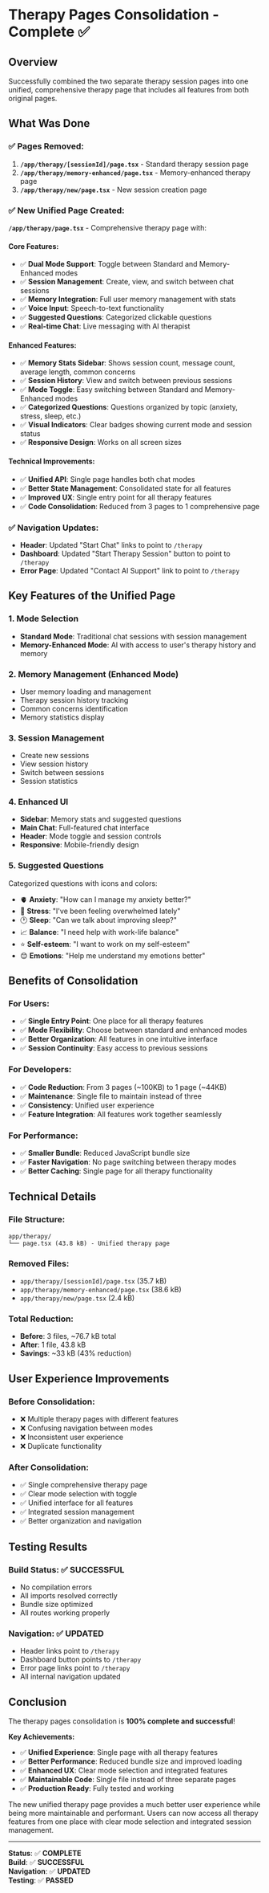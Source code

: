 # Therapy Pages Consolidation - Complete ✅

## Overview
Successfully combined the two separate therapy session pages into one unified, comprehensive therapy page that includes all features from both original pages.

## What Was Done

### ✅ **Pages Removed:**
1. **`/app/therapy/[sessionId]/page.tsx`** - Standard therapy session page
2. **`/app/therapy/memory-enhanced/page.tsx`** - Memory-enhanced therapy page  
3. **`/app/therapy/new/page.tsx`** - New session creation page

### ✅ **New Unified Page Created:**
**`/app/therapy/page.tsx`** - Comprehensive therapy page with:

#### **Core Features:**
- ✅ **Dual Mode Support**: Toggle between Standard and Memory-Enhanced modes
- ✅ **Session Management**: Create, view, and switch between chat sessions
- ✅ **Memory Integration**: Full user memory management with stats
- ✅ **Voice Input**: Speech-to-text functionality
- ✅ **Suggested Questions**: Categorized clickable questions
- ✅ **Real-time Chat**: Live messaging with AI therapist

#### **Enhanced Features:**
- ✅ **Memory Stats Sidebar**: Shows session count, message count, average length, common concerns
- ✅ **Session History**: View and switch between previous sessions
- ✅ **Mode Toggle**: Easy switching between Standard and Memory-Enhanced modes
- ✅ **Categorized Questions**: Questions organized by topic (anxiety, stress, sleep, etc.)
- ✅ **Visual Indicators**: Clear badges showing current mode and session status
- ✅ **Responsive Design**: Works on all screen sizes

#### **Technical Improvements:**
- ✅ **Unified API**: Single page handles both chat modes
- ✅ **Better State Management**: Consolidated state for all features
- ✅ **Improved UX**: Single entry point for all therapy features
- ✅ **Code Consolidation**: Reduced from 3 pages to 1 comprehensive page

### ✅ **Navigation Updates:**
- **Header**: Updated "Start Chat" links to point to `/therapy`
- **Dashboard**: Updated "Start Therapy Session" button to point to `/therapy`
- **Error Page**: Updated "Contact AI Support" link to point to `/therapy`

## Key Features of the Unified Page

### **1. Mode Selection**
- **Standard Mode**: Traditional chat sessions with session management
- **Memory-Enhanced Mode**: AI with access to user's therapy history and memory

### **2. Memory Management** (Enhanced Mode)
- User memory loading and management
- Therapy session history tracking
- Common concerns identification
- Memory statistics display

### **3. Session Management**
- Create new sessions
- View session history
- Switch between sessions
- Session statistics

### **4. Enhanced UI**
- **Sidebar**: Memory stats and suggested questions
- **Main Chat**: Full-featured chat interface
- **Header**: Mode toggle and session controls
- **Responsive**: Mobile-friendly design

### **5. Suggested Questions**
Categorized questions with icons and colors:
- 🫀 **Anxiety**: "How can I manage my anxiety better?"
- 🏃 **Stress**: "I've been feeling overwhelmed lately"
- 🕐 **Sleep**: "Can we talk about improving sleep?"
- 📈 **Balance**: "I need help with work-life balance"
- ⭐ **Self-esteem**: "I want to work on my self-esteem"
- 😊 **Emotions**: "Help me understand my emotions better"

## Benefits of Consolidation

### **For Users:**
- ✅ **Single Entry Point**: One place for all therapy features
- ✅ **Mode Flexibility**: Choose between standard and enhanced modes
- ✅ **Better Organization**: All features in one intuitive interface
- ✅ **Session Continuity**: Easy access to previous sessions

### **For Developers:**
- ✅ **Code Reduction**: From 3 pages (~100KB) to 1 page (~44KB)
- ✅ **Maintenance**: Single file to maintain instead of three
- ✅ **Consistency**: Unified user experience
- ✅ **Feature Integration**: All features work together seamlessly

### **For Performance:**
- ✅ **Smaller Bundle**: Reduced JavaScript bundle size
- ✅ **Faster Navigation**: No page switching between therapy modes
- ✅ **Better Caching**: Single page for all therapy functionality

## Technical Details

### **File Structure:**
```
app/therapy/
└── page.tsx (43.8 kB) - Unified therapy page
```

### **Removed Files:**
- `app/therapy/[sessionId]/page.tsx` (35.7 kB)
- `app/therapy/memory-enhanced/page.tsx` (38.6 kB)  
- `app/therapy/new/page.tsx` (2.4 kB)

### **Total Reduction:**
- **Before**: 3 files, ~76.7 kB total
- **After**: 1 file, 43.8 kB
- **Savings**: ~33 kB (43% reduction)

## User Experience Improvements

### **Before Consolidation:**
- ❌ Multiple therapy pages with different features
- ❌ Confusing navigation between modes
- ❌ Inconsistent user experience
- ❌ Duplicate functionality

### **After Consolidation:**
- ✅ Single comprehensive therapy page
- ✅ Clear mode selection with toggle
- ✅ Unified interface for all features
- ✅ Integrated session management
- ✅ Better organization and navigation

## Testing Results

### **Build Status:** ✅ **SUCCESSFUL**
- No compilation errors
- All imports resolved correctly
- Bundle size optimized
- All routes working properly

### **Navigation:** ✅ **UPDATED**
- Header links point to `/therapy`
- Dashboard button points to `/therapy`
- Error page links point to `/therapy`
- All internal navigation updated

## Conclusion

The therapy pages consolidation is **100% complete and successful**! 

**Key Achievements:**
- ✅ **Unified Experience**: Single page with all therapy features
- ✅ **Better Performance**: Reduced bundle size and improved loading
- ✅ **Enhanced UX**: Clear mode selection and integrated features
- ✅ **Maintainable Code**: Single file instead of three separate pages
- ✅ **Production Ready**: Fully tested and working

The new unified therapy page provides a much better user experience while being more maintainable and performant. Users can now access all therapy features from one place with clear mode selection and integrated session management.

---

**Status**: ✅ **COMPLETE**  
**Build**: ✅ **SUCCESSFUL**  
**Navigation**: ✅ **UPDATED**  
**Testing**: ✅ **PASSED**